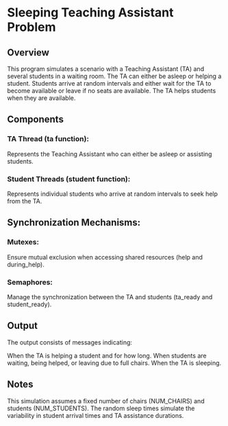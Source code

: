 # Sleeping Teaching Assistant Problem

## Overview
This program simulates a scenario with a Teaching Assistant (TA) and several students in a waiting room. The TA can either be asleep or helping a student. Students arrive at random intervals and either wait for the TA to become available or leave if no seats are available. The TA helps students when they are available.

## Components
### TA Thread (ta function): 
Represents the Teaching Assistant who can either be asleep or assisting students.
### Student Threads (student function): 
Represents individual students who arrive at random intervals to seek help from the TA.
## Synchronization Mechanisms:
### Mutexes: 
Ensure mutual exclusion when accessing shared resources (help and during_help).
### Semaphores: 
Manage the synchronization between the TA and students (ta_ready and student_ready).

## Output
The output consists of messages indicating:

When the TA is helping a student and for how long.
When students are waiting, being helped, or leaving due to full chairs.
When the TA is sleeping.
## Notes
This simulation assumes a fixed number of chairs (NUM_CHAIRS) and students (NUM_STUDENTS).
The random sleep times simulate the variability in student arrival times and TA assistance durations.
